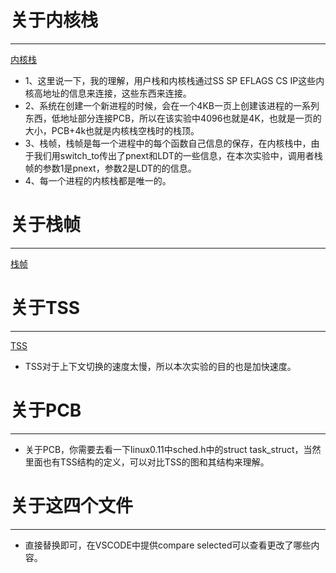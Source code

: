 # 关于内核栈
--------------------
[内核栈](https://pic3.zhimg.com/v2-72f6b2eb12c3bdd705192b45330e8772_b.jpg)
+ 1、这里说一下，我的理解，用户栈和内核栈通过SS SP EFLAGS CS IP这些内核高地址的信息来连接，这些东西来连接。
+ 2、系统在创建一个新进程的时候，会在一个4KB一页上创建该进程的一系列东西，低地址部分连接PCB，所以在该实验中4096也就是4K，也就是一页的大小，PCB+4k也就是内核栈空栈时的栈顶。
+ 3、栈帧，栈帧是每一个进程中的每个函数自己信息的保存，在内核栈中，由于我们用switch_to传出了pnext和LDT的一些信息，在本次实验中，调用者栈帧的参数1是pnext，参数2是LDT的的信息。
+ 4、每一个进程的内核栈都是唯一的。

# 关于栈帧
 ---------------
[栈帧](https://img-blog.csdnimg.cn/20200105142509246.png?x-oss-process=image/watermark,type_ZmFuZ3poZW5naGVpdGk,shadow_10,text_aHR0cHM6Ly9ibG9nLmNzZG4ubmV0L2xhb3NodXl1ZGFvaG91,size_16,color_FFFFFF,t_70)

# 关于TSS
------------
[TSS](https://image.baidu.com/search/detail?ct=503316480&z=0&ipn=d&word=TSS%E7%BB%93%E6%9E%84&step_word=&hs=0&pn=17&spn=0&di=29510&pi=0&rn=1&tn=baiduimagedetail&is=0%2C0&istype=2&ie=utf-8&oe=utf-8&in=&cl=2&lm=-1&st=-1&cs=3743557637%2C4192097557&os=2657222472%2C3264107325&simid=4104034306%2C529928587&adpicid=0&lpn=0&ln=667&fr=&fmq=1584692936812_R&fm=result&ic=&s=undefined&hd=&latest=&copyright=&se=&sme=&tab=0&width=&height=&face=undefined&ist=&jit=&cg=&bdtype=11&oriquery=&objurl=http%3A%2F%2Fimg2020.cnblogs.com%2Fi-beta%2F1944278%2F202003%2F1944278-20200306084206795-1378113112.png&fromurl=ippr_z2C%24qAzdH3FAzdH3Fooo_z%26e3Bvgks52f_z%26e3Bv54AzdH3F3fzyxAzdH3FrAzdH3F8d9n800n_z%26e3Bip4s&gsm=12&rpstart=0&rpnum=0&islist=&querylist=&force=undefined)
+ TSS对于上下文切换的速度太慢，所以本次实验的目的也是加快速度。

# 关于PCB
-------------
+ 关于PCB，你需要去看一下linux0.11中sched.h中的struct task_struct，当然里面也有TSS结构的定义，可以对比TSS的图和其结构来理解。

# 关于这四个文件
-------------
+ 直接替换即可，在VSCODE中提供compare selected可以查看更改了哪些内容。
